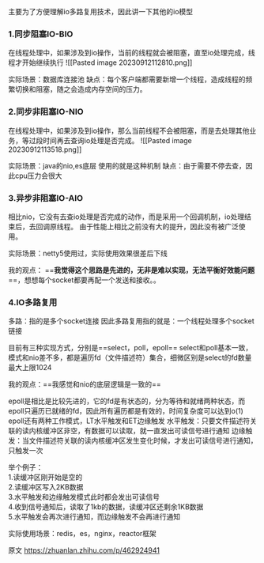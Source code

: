 
主要为了方便理解io多路复用技术，因此讲一下其他的io模型

### 1.同步阻塞IO-BIO

在线程处理中，如果涉及到io操作，当前的线程就会被阻塞，直至io处理完成，线程才开始继续执行
![[Pasted image 20230912112810.png]]

实际场景：数据库连接池
缺点：每个客户端都需要新增一个线程，造成线程的频繁切换和阻塞，随之会造成内存空间的压力。

### 2.同步非阻塞IO-NIO

在线程处理中，如果涉及到io操作，那么当前线程不会被阻塞，而是去处理其他业务，等过段时间再去查询io处理是否完成。
![[Pasted image 20230912113518.png]]

实际场景：java的nio,es底层 使用的就是这种机制
缺点：由于需要不停去查，因此cpu压力会很大

### 3.异步非阻塞IO-AIO

相比nio，它没有去查io处理是否完成的动作，而是采用一个回调机制，io处理结束后，去回调原线程。
由于性能上相比之前没有大的提升，因此没有被广泛使用。

实际场景：netty5使用过，实际使用效果很差后下线

我的观点： ==**我觉得这个思路是先进的，无非是难以实现，无法平衡好效能问题**==，想想每个socket都要再配一个发送和接收。。

### 4.IO多路复用

多路：指的是多个socket连接
因此多路复用指的就是：一个线程处理多个socket链接

目前有三种实现方式，分别是==select，poll，epoll==
select和poll基本一致，模式和nio差不多，都是遍历fd（文件描述符）集合，细微区别是select的fd数量最大上限1024

我的观点：==我感觉和nio的底层逻辑是一致的==

epoll是相比是比较先进的，它的fd是有状态的，分为等待和就绪两种状态，而epoll只遍历已就绪的fd，因此所有遍历都是有效的，时间复杂度可以达到o(1)
epoll还有两种工作模式，LT水平触发和ET边缘触发
水平触发：只要文件描述符关联的读内核缓冲区非空，有数据可以读取，就一直发出可读信号进行通知
边缘触发：当文件描述符关联的读内核缓冲区发生变化时候，才发出可读信号进行通知，只触发一次

举个例子：  
1.读缓冲区刚开始是空的  
2.读缓冲区写入2KB数据  
3.水平触发和边缘触发模式此时都会发出可读信号  
4.收到信号通知后，读取了1kb的数据，读缓冲区还剩余1KB数据  
5.水平触发会再次进行通知，而边缘触发不会再进行通知

实际使用场景：redis，es，nginx，reactor框架

原文 https://zhuanlan.zhihu.com/p/462924941
